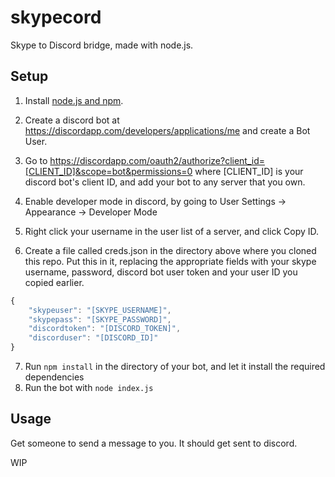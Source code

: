 # skypecord

Skype to Discord bridge, made with node.js.

## Setup
1. Install [node.js and npm](https://nodejs.org/en/).
2. Create a discord bot at https://discordapp.com/developers/applications/me and create a Bot User.
3. Go to https://discordapp.com/oauth2/authorize?client_id=[CLIENT_ID]&scope=bot&permissions=0 where [CLIENT_ID] is your discord bot's client ID, and add your bot to any server that you own.
4. Enable developer mode in discord, by going to User Settings -> Appearance -> Developer Mode
5. Right click your username in the user list of a server, and click Copy ID.

6. Create a file called creds.json in the directory above where you cloned this repo.
Put this in it, replacing the appropriate fields with your skype username, password, discord bot user token and your user ID you copied earlier.

```javascript
{
	"skypeuser": "[SKYPE_USERNAME]",
	"skypepass": "[SKYPE_PASSWORD]",
	"discordtoken": "[DISCORD_TOKEN]",
	"discorduser": "[DISCORD_ID]"
}
```

7. Run `npm install` in the directory of your bot, and let it install the required dependencies
8. Run the bot with `node index.js`

## Usage
Get someone to send a message to you. It should get sent to discord.

WIP

